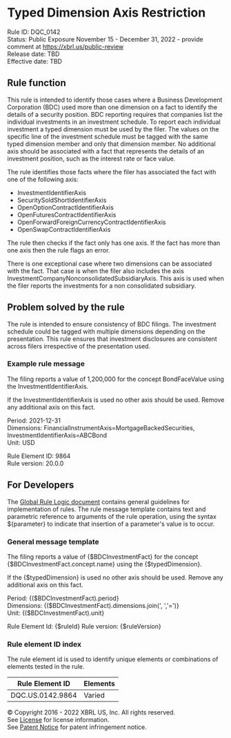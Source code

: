 # Typed Dimension Axis Restriction  
Rule ID: DQC_0142  
Status: Public Exposure November 15 - December 31, 2022 - provide comment at https://xbrl.us/public-review  
Release date: TBD  
Effective date: TBD  
  
## Rule function
This rule is intended to identify those cases where a Business Development Corporation (BDC)  used more than one dimension on a fact to identify the details of a security position. BDC reporting requires that companies list the individual investments in an investment schedule. To report each individual investment a typed dimension must be used by the filer.  The values on the specific line of the investment schedule must be tagged with the same typed dimension member and only that dimension member.  No additional axis should be associated with a fact that represents the details of an investment position, such as the interest rate or face value. 

The rule identifies those facts where the filer has associated the fact with one of the following axis:
* InvestmentIdentifierAxis 
* SecuritySoldShortIdentifierAxis
* OpenOptionContractIdentifierAxis
* OpenFuturesContractIdentifierAxis
* OpenForwardForeignCurrencyContractIdentifierAxis
* OpenSwapContractIdentifierAxis

The rule then checks if the fact only has one axis.  If the fact has more than one axis then the rule flags an error.

There is one exceptional case where two dimensions can be associated with the fact. That case is when the filer also  includes the axis InvestmentCompanyNonconsolidatedSubsidiaryAxis. This axis is used when the filer reports the investments for a non consolidated subsidiary.

## Problem solved by the rule  
The rule is intended to ensure consistency of BDC filings.  The investment schedule could be tagged with multiple dimensions depending on the presentation.  This rule ensures that investment disclosures are consistent across filers irrespective of the presentation used. 

### Example rule message
The filing reports a value of 1,200,000 for the concept BondFaceValue using the InvestmentIdentifierAxis. 

If the InvestmentIdentifierAxis is used no other axis should be used. Remove any additional axis on this fact.

Period: 2021-12-31  
Dimensions: FinancialInstrumentAxis=MortgageBackedSecurities, InvestmentIdentifierAxis=ABCBond  
Unit: USD
  
Rule Element ID: 9864  
Rule version: 20.0.0 

## For Developers  
The [Global Rule Logic document](https://github.com/DataQualityCommittee/dqc_us_rules/blob/master/docs/GlobalRuleLogic.md) contains general guidelines for implementation of rules. The rule message template contains text and parametric reference to arguments of the rule operation, using the syntax ${parameter} to indicate that insertion of a parameter's value is to occur.  
  
### General message template 
The filing reports a value of {$BDCInvestmentFact} for the concept {$BDCInvestmentFact.concept.name} using the {$typedDimension}. 

If the {$typedDimension} is used no other axis should be used. Remove any additional axis on this fact.

Period: {($BDCInvestmentFact).period}  
Dimensions: {($BDCInvestmentFact).dimensions.join(', ','=')}  
Unit: {($BDCInvestmentFact).unit}

Rule Element Id: {$ruleId}
Rule version: {$ruleVersion}

### Rule element ID index  
The rule element id is used to identify unique elements or combinations of elements tested in the rule.

|Rule Element ID|Elements|
|--- |--- |
|DQC.US.0142.9864|Varied|

© Copyright 2016 - 2022 XBRL US, Inc. All rights reserved.   
See [License](https://xbrl.us/dqc-license) for license information.  
See [Patent Notice](https://xbrl.us/dqc-patent) for patent infringement notice.  